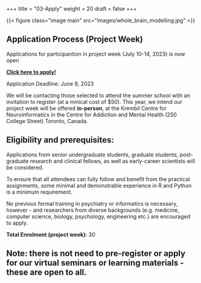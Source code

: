+++
title = "03-Apply"
weight = 20
draft = false
+++

{{< figure class="image main" src="images/whole_brain_modelling.jpg" >}}

## Application Process (Project Week)

Applications for participantion in project week (July 10-14, 2023) is now open

[**Click here to apply!**](https://edc.camhx.ca/redcap/surveys/?s=93TWAP7HMXAFANEC)

Application Deadline: June 9, 2023

We will be contacting those selected to attend the summer school with an invitation to register (at a minical cost of $50). This year, we intend our project week will be offered **in-person**, at the Krembil Centre for Neuroinformatics in the Centre for Addiction and Mental Health (250 College Street) Toronto, Canada.


## Eligibility and prerequisites: 

Applications from senior undergraduate students, graduate students, post-graduate research and clinical fellows, as well as early-career scientists will be considered. 

To ensure that all attendees can fully follow and benefit from the practical assignments, some minimal and demonstrable experience in R and Python is a minimum requirement. 

No previous formal training in psychiatry or informatics is necessary, however - and researchers from diverse backgrounds (e.g. medicine, computer science, biology, psychology, engineering etc.) are encouraged to apply.


**Total Enrolment (project week):** 30 

## Note: there is not need to pre-register or apply for our virtual seminars or learning materials - these are open to all.

